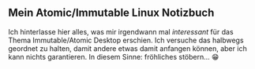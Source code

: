 ## Mein Atomic/Immutable Linux Notizbuch
Ich hinterlasse hier alles, was mir irgendwann mal _interessant_ für das Thema Immutable/Atomic Desktop erschien. Ich versuche das halbwegs geordnet zu halten, damit andere etwas damit anfangen können, aber ich kann nichts garantieren. In diesem Sinne: fröhliches stöbern... :grin:
